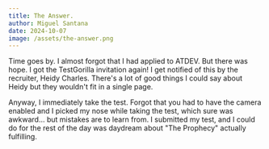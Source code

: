 ```yaml
---
title: The Answer.
author: Miguel Santana
date: 2024-10-07
image: /assets/the-answer.png
---
```

Time goes by. I almost forgot that I had applied to ATDEV. But there was hope. I got the TestGorilla invitation again! I get notified of this by the recruiter, Heidy Charles. There's a lot of good things I could say about Heidy but they wouldn't fit in a single page.

Anyway, I immediately take the test. Forgot that you had to have the camera enabled and I picked my nose while taking the test, which sure was awkward... but mistakes are to learn from. I submitted my test, and I could do for the rest of the day was daydream about "The Prophecy" actually fulfilling.
